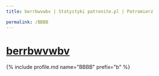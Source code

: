 ```yaml
---
title: berrbwvwbv | Statystyki patronite.pl | Patromierz

permalink: /BBBB
---
```


# [berrbwvwbv](https://patronite.pl/BBBB)

{% include profile.md name="BBBB" prefix="b" %}
